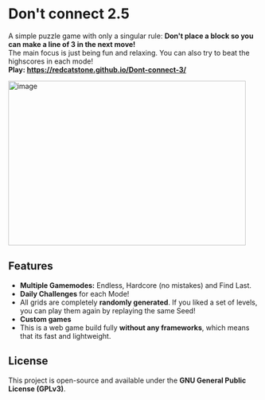 # Don't connect 2.5
A simple puzzle game with only a singular rule: **Don't place a block so you can make a line of 3 in the next move!**  
The main focus is just being fun and relaxing. You can also try to beat the highscores in each mode!  
**Play: https://redcatstone.github.io/Dont-connect-3/**


<img width="477" height="331" alt="image" src="https://github.com/user-attachments/assets/8730a15f-ad17-4f3c-851b-a846587c1c17" />


## Features
- **Multiple Gamemodes:** Endless, Hardcore (no mistakes) and Find Last.
- **Daily Challenges** for each Mode!
- All grids are completely **randomly generated**. If you liked a set of levels, you can play them again by replaying the same Seed!
- **Custom games**
- This is a web game build fully **without any frameworks**, which means that its fast and lightweight.


## License
This project is open-source and available under the **GNU General Public License (GPLv3)**.